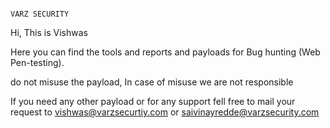 <pre><code>
VARZ SECURITY
</code></pre>
Hi, This is Vishwas

Here you can find the tools and reports and payloads for Bug hunting (Web Pen-testing).

do not misuse the payload, In case of misuse we are not responsible

If you need any other payload or for any support fell free to mail your request to vishwas@varzsecurtiy.com or saivinayredde@varzsecurity.com
